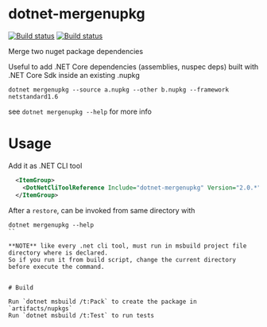 # dotnet-mergenupkg

[![Build status](https://ci.appveyor.com/api/projects/status/nrms1e19gmcl2rty?svg=true)](https://ci.appveyor.com/project/enricosada/dotnet-mergenupkg)
[![Build status](https://travis-ci.org/enricosada/dotnet-mergenupkg.svg)](https://travis-ci.org/enricosada/dotnet-mergenupkg)

Merge two nuget package dependencies

Useful to add .NET Core dependencies (assemblies, nuspec deps) built with .NET Core Sdk inside 
an existing .nupkg

```
dotnet mergenupkg --source a.nupkg --other b.nupkg --framework netstandard1.6
```

see `dotnet mergenupkg --help` for more info

# Usage

Add it as .NET CLI tool

```xml
  <ItemGroup>
    <DotNetCliToolReference Include="dotnet-mergenupkg" Version="2.0.*" />
  </ItemGroup>
```

After a `restore`, can be invoked from same directory with

```
dotnet mergenupkg --help
``

**NOTE** like every .net cli tool, must run in msbuild project file directory where is declared.
So if you run it from build script, change the current directory before execute the command.


# Build

Run `dotnet msbuild /t:Pack` to create the package in `artifacts/nupkgs`
Run `dotnet msbuild /t:Test` to run tests
